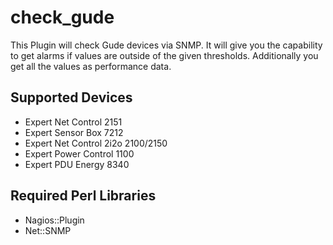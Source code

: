 # check_gude

This Plugin will check Gude devices via SNMP.
It will give you the capability to get alarms if values are outside of the given thresholds.
Additionally you get all the values as performance data.
 
## Supported Devices

* Expert Net Control 2151
* Expert Sensor Box 7212
* Expert Net Control 2i2o 2100/2150
* Expert Power Control 1100
* Expert PDU Energy 8340

## Required Perl Libraries

* Nagios::Plugin
* Net::SNMP
